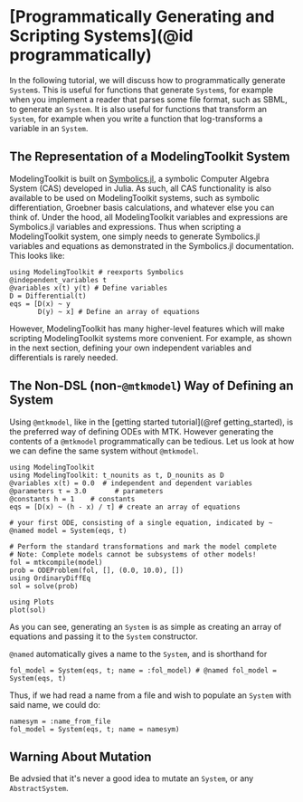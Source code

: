 # [Programmatically Generating and Scripting Systems](@id programmatically)

In the following tutorial, we will discuss how to programmatically generate `System`s.
This is useful for functions that generate `System`s, for example
when you implement a reader that parses some file format, such as SBML, to generate an `System`.
It is also useful for functions that transform an `System`, for example
when you write a function that log-transforms a variable in an `System`.

## The Representation of a ModelingToolkit System

ModelingToolkit is built on [Symbolics.jl](https://symbolics.juliasymbolics.org/dev/),
a symbolic Computer Algebra System (CAS) developed in Julia. As such, all CAS functionality
is also available to be used on ModelingToolkit systems, such as symbolic differentiation, Groebner basis
calculations, and whatever else you can think of. Under the hood, all ModelingToolkit
variables and expressions are Symbolics.jl variables and expressions. Thus when scripting
a ModelingToolkit system, one simply needs to generate Symbolics.jl variables and equations
as demonstrated in the Symbolics.jl documentation. This looks like:

```@example scripting
using ModelingToolkit # reexports Symbolics
@independent_variables t
@variables x(t) y(t) # Define variables
D = Differential(t)
eqs = [D(x) ~ y
       D(y) ~ x] # Define an array of equations
```

However, ModelingToolkit has many higher-level features which will make scripting ModelingToolkit systems more convenient.
For example, as shown in the next section, defining your own independent variables and differentials is rarely needed.

## The Non-DSL (non-`@mtkmodel`) Way of Defining an System

Using `@mtkmodel`, like in the [getting started tutorial](@ref getting_started),
is the preferred way of defining ODEs with MTK.
However generating the contents of a `@mtkmodel` programmatically can be tedious.
Let us look at how we can define the same system without `@mtkmodel`.

```@example scripting
using ModelingToolkit
using ModelingToolkit: t_nounits as t, D_nounits as D
@variables x(t) = 0.0  # independent and dependent variables
@parameters τ = 3.0       # parameters
@constants h = 1    # constants
eqs = [D(x) ~ (h - x) / τ] # create an array of equations

# your first ODE, consisting of a single equation, indicated by ~
@named model = System(eqs, t)

# Perform the standard transformations and mark the model complete
# Note: Complete models cannot be subsystems of other models!
fol = mtkcompile(model)
prob = ODEProblem(fol, [], (0.0, 10.0), [])
using OrdinaryDiffEq
sol = solve(prob)

using Plots
plot(sol)
```

As you can see, generating an `System` is as simple as creating an array of equations
and passing it to the `System` constructor.

`@named` automatically gives a name to the `System`, and is shorthand for

```@example scripting
fol_model = System(eqs, t; name = :fol_model) # @named fol_model = System(eqs, t)
```

Thus, if we had read a name from a file and wish to populate an `System` with said name, we could do:

```@example scripting
namesym = :name_from_file
fol_model = System(eqs, t; name = namesym)
```

## Warning About Mutation

Be advsied that it's never a good idea to mutate an `System`, or any `AbstractSystem`.
